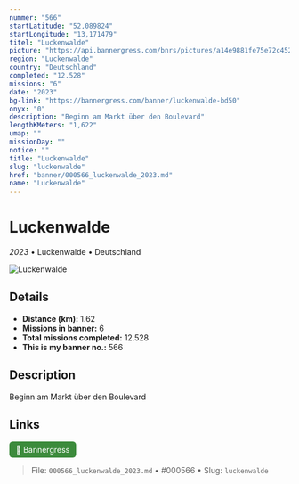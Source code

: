 ```yaml
---
nummer: "566"
startLatitude: "52,089824"
startLongitude: "13,171479"
titel: "Luckenwalde"
picture: "https://api.bannergress.com/bnrs/pictures/a14e9881fe75e72c4525b1cd6bed63a8"
region: "Luckenwalde"
country: "Deutschland"
completed: "12.528"
missions: "6"
date: "2023"
bg-link: "https://bannergress.com/banner/luckenwalde-bd50"
onyx: "0"
description: "Beginn am Markt über den Boulevard"
lengthKMeters: "1,622"
umap: ""
missionDay: ""
notice: ""
title: "Luckenwalde"
slug: "luckenwalde"
href: "banner/000566_luckenwalde_2023.md"
name: "Luckenwalde"
---
```

# Luckenwalde

*2023* • Luckenwalde • Deutschland

![Luckenwalde](https://api.bannergress.com/bnrs/pictures/a14e9881fe75e72c4525b1cd6bed63a8)



## Details
- **Distance (km):** 1.62
- **Missions in banner:** 6
- **Total missions completed:** 12.528
- **This is my banner no.:** 566



## Description
Beginn am Markt über den Boulevard



## Links
<a href="https://bannergress.com/banner/luckenwalde-bd50" target="_blank" style="display:inline-block;margin-right:8px;padding:6px 12px;background:#3c8b3c;color:#fff;text-decoration:none;border-radius:6px;">🔗 Bannergress</a>



> File: `000566_luckenwalde_2023.md` • #000566 • Slug: `luckenwalde`
